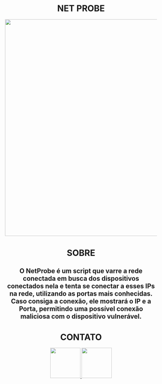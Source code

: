 
<span align="center"> 
<h1>NET PROBE</h1>
</span>


<div align="center">
<img src="https://cdn.discordapp.com/attachments/1000154460808556675/1131837225064206377/image.png" width="715px" />
</div>

<div align="center">
<h1>SOBRE</h1>
<h2>O NetProbe é um script que varre a rede conectada em busca dos dispositivos conectados nela e tenta se conectar a esses IPs na rede, utilizando as portas mais conhecidas. Caso consiga a conexão, ele mostrará o IP e a Porta, permitindo uma possível conexão maliciosa com o dispositivo vulnerável.</h2>
  
<div align="center">
<h1>CONTATO</h1>
<a href="https://www.instagram.com/slayerkkk_/" target="_blank">
  <img src="https://cdn.discordapp.com/attachments/1000154460808556675/1089642850469294090/IMG_1953.png" width="100px">
</a>
<a href="https://discord.com/channels/@me/1000154460808556675" target="_blank">
  <img src="https://cdn.discordapp.com/attachments/1000154460808556675/1096626780191850496/discord-logo-1-1.png" width="100px">
</a>
</div>
